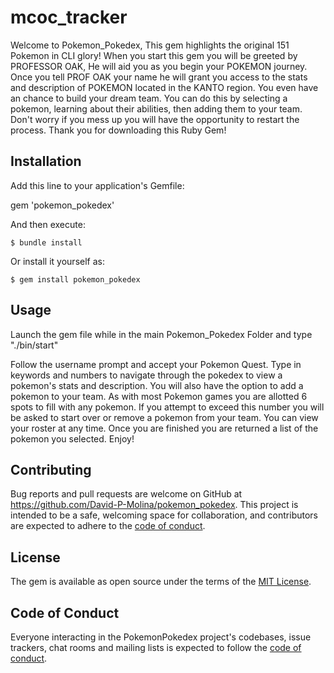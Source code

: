 # mcoc_tracker

Welcome to Pokemon_Pokedex, This gem highlights the original 151 Pokemon in CLI glory!
When you start this gem you will be greeted by PROFESSOR OAK, He will aid you as you begin your POKEMON journey. Once you tell PROF OAK your name he will grant you access to the stats and description of POKEMON located in the KANTO region. You even have an chance to build your dream team. You can do this by selecting a pokemon, learning about their abilities, then adding them to your team. Don't worry if you mess up  you will have the opportunity to restart the process. Thank you for downloading this Ruby Gem! 

## Installation

Add this line to your application's Gemfile:

gem 'pokemon_pokedex'

And then execute:

    $ bundle install

Or install it yourself as:

    $ gem install pokemon_pokedex

## Usage
Launch the gem file while in the main Pokemon_Pokedex Folder and type "./bin/start"

Follow the username prompt and accept your Pokemon Quest. Type in keywords and numbers to navigate through the pokedex to view a pokemon's stats and description. You will also have the option to add a pokemon to your team. As with most Pokemon games you are allotted 6 spots to fill with any pokemon. If you attempt to exceed this number you will be asked to start over or remove a pokemon from your team. You can view your roster at any time. Once you are finished you are returned a list of the pokemon you selected. Enjoy!

## Contributing

Bug reports and pull requests are welcome on GitHub at https://github.com/David-P-Molina/pokemon_pokedex. This project is intended to be a safe, welcoming space for collaboration, and contributors are expected to adhere to the [code of conduct](https://github.com/David-P-Molina/pokemon_pokedex/blob/master/CODE_OF_CONDUCT.md).


## License

The gem is available as open source under the terms of the [MIT License](https://opensource.org/licenses/MIT).

## Code of Conduct

Everyone interacting in the PokemonPokedex project's codebases, issue trackers, chat rooms and mailing lists is expected to follow the [code of conduct](https://github.com/[USERNAME]/pokemon_pokedex/blob/master/CODE_OF_CONDUCT.md).
